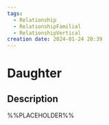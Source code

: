 ```yaml
---
tags:
  - Relationship
  - RelationshipFamilial
  - RelationshipVertical
creation date: 2024-01-24 20:39
---
```

# Daughter

## Description

%%PLACEHOLDER%%
